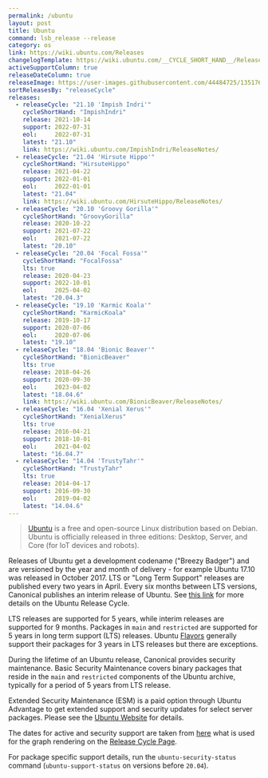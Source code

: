 ```yaml
---
permalink: /ubuntu
layout: post
title: Ubuntu
command: lsb_release --release
category: os
link: https://wiki.ubuntu.com/Releases
changelogTemplate: https://wiki.ubuntu.com/__CYCLE_SHORT_HAND__/ReleaseNotes/ChangeSummary/__LATEST__/
activeSupportColumn: true
releaseDateColumn: true
releaseImage: https://user-images.githubusercontent.com/44484725/135176160-a1d5dd88-fc56-44ee-9ce8-98d52a41da2b.png
sortReleasesBy: "releaseCycle"
releases:
  - releaseCycle: "21.10 'Impish Indri'"
    cycleShortHand: "ImpishIndri"
    release: 2021-10-14
    support: 2022-07-31
    eol:     2022-07-31
    latest: "21.10"
    link: https://wiki.ubuntu.com/ImpishIndri/ReleaseNotes/
  - releaseCycle: "21.04 'Hirsute Hippo'"
    cycleShortHand: "HirsuteHippo"
    release: 2021-04-22
    support: 2022-01-01
    eol:     2022-01-01
    latest: "21.04"
    link: https://wiki.ubuntu.com/HirsuteHippo/ReleaseNotes/
  - releaseCycle: "20.10 'Groovy Gorilla'"
    cycleShortHand: "GroovyGorilla"
    release: 2020-10-22
    support: 2021-07-22
    eol:     2021-07-22
    latest: "20.10"
  - releaseCycle: "20.04 'Focal Fossa'"
    cycleShortHand: "FocalFossa"
    lts: true
    release: 2020-04-23
    support: 2022-10-01
    eol:     2025-04-02
    latest: "20.04.3"
  - releaseCycle: "19.10 'Karmic Koala'"
    cycleShortHand: "KarmicKoala"
    release: 2019-10-17
    support: 2020-07-06
    eol:     2020-07-06
    latest: "19.10"
  - releaseCycle: "18.04 'Bionic Beaver'"
    cycleShortHand: "BionicBeaver"
    lts: true
    release: 2018-04-26
    support: 2020-09-30
    eol:     2023-04-02
    latest: "18.04.6"
    link: https://wiki.ubuntu.com/BionicBeaver/ReleaseNotes/
  - releaseCycle: "16.04 'Xenial Xerus'"
    cycleShortHand: "XenialXerus"
    lts: true
    release: 2016-04-21
    support: 2018-10-01
    eol:     2021-04-02
    latest: "16.04.7"
  - releaseCycle: "14.04 'TrustyTahr'"
    cycleShortHand: "TrustyTahr"
    lts: true
    release: 2014-04-17
    support: 2016-09-30
    eol:     2019-04-02
    latest: "14.04.6"
---
```

>[Ubuntu](https://ubuntu.com) is a free and open-source Linux distribution based on Debian. Ubuntu is officially released in three editions: Desktop, Server, and Core (for IoT devices and robots).

Releases of Ubuntu get a development codename ("Breezy Badger") and are versioned by the year and month of delivery - for example Ubuntu 17.10 was released in October 2017. LTS or "Long Term Support" releases are published every two years in April. Every six months between LTS versions, Canonical publishes an interim release of Ubuntu. See [this link](https://www.ubuntu.com/about/release-cycle) for more details on the Ubuntu Release Cycle.

LTS releases are supported for 5 years, while interim releases are supported for 9 months. Packages in `main` and `restricted` are supported for 5 years in long term support (LTS) releases. Ubuntu [Flavors](https://wiki.ubuntu.com/UbuntuFlavors) generally support their packages for 3 years in LTS releases but there are exceptions.

During the lifetime of an Ubuntu release, Canonical provides security maintenance. Basic Security Maintenance covers binary packages that reside in the `main` and `restricted` components of the Ubuntu archive, typically for a period of 5 years from LTS release.

Extended Security Maintenance (ESM) is a paid option through Ubuntu Advantage to get extended support and security updates for select server packages. Please see the [Ubuntu Website]({{page.link}}) for details.

The dates for active and security support are taken from [here](https://github.com/canonical-web-and-design/ubuntu.com/blob/master/static/js/src/chart-data.js) what is used for the graph rendering on the [Release Cycle Page](https://www.ubuntu.com/about/release-cycle).

For package specific support details, run the `ubuntu-security-status` command (`ubuntu-support-status` on versions before `20.04`).
